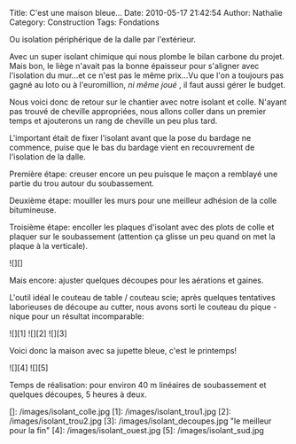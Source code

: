 Title: C'est une maison bleue...
Date: 2010-05-17 21:42:54
Author: Nathalie
Category: Construction
Tags: Fondations

Ou isolation périphérique de la dalle par l'extérieur.

Avec un super isolant chimique qui nous plombe le bilan carbone du
projet. Mais bon, le liège n'avait pas la bonne épaisseur pour s'aligner
avec l'isolation du mur...et ce n'est pas le même prix...Vu que l'on a
toujours pas gagné au loto ou à l'euromillion, *ni même joué* , il faut
aussi gérer le budget.

Nous voici donc de retour sur le chantier avec notre isolant et colle.
N'ayant pas trouvé de cheville appropriées, nous allons coller dans un
premier temps et ajouterons un rang de cheville un peu plus tard.

L'important était de fixer l'isolant avant que la pose du bardage ne
commence, puise que le bas du bardage vient en recouvrement de
l'isolation de la dalle.

Première étape: creuser encore un peu puisque le maçon a remblayé une
partie du trou autour du soubassement.

Deuxième étape: mouiller les murs pour une meilleur adhésion de la colle
bitumineuse.

Troisième étape: encoller les plaques d'isolant avec des plots de colle
et plaquer sur le soubassement (attention ça glisse un peu quand on met
la plaque à la verticale).

![][]

Mais encore: ajuster quelques découpes pour les aérations et gaines.

L'outil idéal le couteau de table / couteau scie; après quelques
tentatives laborieuses de découpe au cutter, nous avons sorti le couteau
du pique -nique pour un résultat incomparable:

![][1] ![][2] ![][3]

Voici donc la maison avec sa jupette bleue, c'est le printemps!

![][4] ![][5]

Temps de réalisation: pour environ 40 m linéaires de soubassement et
quelques découpes, 5 heures à deux.

  []: /images/isolant_colle.jpg
  [1]: /images/isolant_trou1.jpg
  [2]: /images/isolant_trou2.jpg
  [3]: /images/isolant_decoupes.jpg "le meilleur pour la fin"
  [4]: /images/isolant_ouest.jpg
  [5]: /images/isolant_sud.jpg
